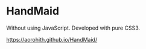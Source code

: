 # HandMaid
Without using JavaScript. Developed with pure CSS3.

https://aorohith.github.io/HandMaid/
